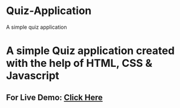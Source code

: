 # Quiz-Application
A simple quiz application 
<h1> A simple Quiz application created with the help of HTML, CSS & Javascript</h1>
<h2> For Live Demo: <a href="https://sdettesting.netlify.app/">Click Here </a></h2>
